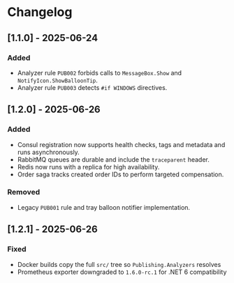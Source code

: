 # Changelog

## [1.1.0] - 2025-06-24
### Added
- Analyzer rule `PUB002` forbids calls to `MessageBox.Show` and `NotifyIcon.ShowBalloonTip`.
- Analyzer rule `PUB003` detects `#if WINDOWS` directives.

## [1.2.0] - 2025-06-26
### Added
- Consul registration now supports health checks, tags and metadata and runs asynchronously.
- RabbitMQ queues are durable and include the `traceparent` header.
- Redis now runs with a replica for high availability.
- Order saga tracks created order IDs to perform targeted compensation.

### Removed
- Legacy `PUB001` rule and tray balloon notifier implementation.

## [1.2.1] - 2025-06-26
### Fixed
- Docker builds copy the full `src/` tree so `Publishing.Analyzers` resolves
- Prometheus exporter downgraded to `1.6.0-rc.1` for .NET 6 compatibility
